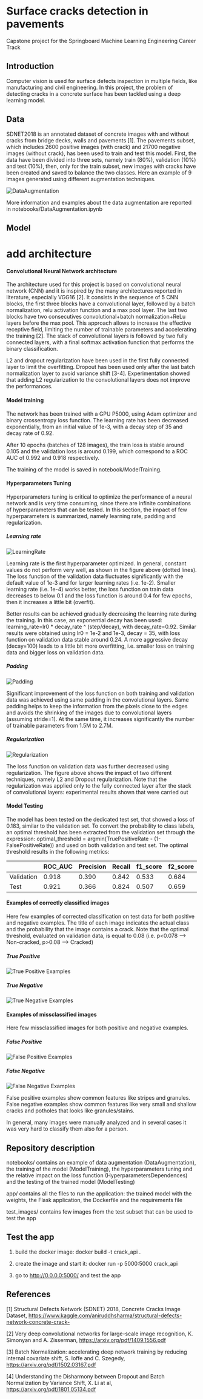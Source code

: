 # Surface cracks detection in pavements

Capstone project for the Springboard Machine Learning Engineering Career Track

## Introduction

Computer vision is used for surface defects inspection in multiple fields, like manufacturing and civil engineering. In this project, the problem of detecting cracks in a concrete surface has been tackled using a deep learning model.

## Data

SDNET2018 is an annotated dataset of concrete images with and without cracks from bridge decks, walls and pavements [1]. The pavements subset, which includes 2600 positive images (with crack) and 21700 negative images (without crack), has been used to train and test this model. First, the data have been divided into three sets, namely train (80%), validation (10%) and test (10%), then, only for the train subset, new images with cracks have been created and saved to balance the two classes. Here an example of 9 images generated using different augmentation techniques.

 

![DataAugmentation](DataAugmentation.png?raw=true)

 

More information and examples about the data augmentation are reported in notebooks/DataAugmentation.ipynb  

## Model

# add architecture

#### Convolutional Neural Network architecture

The architecture used for this project is based on convolutional neural network (CNN) and it is inspired by the many architectures reported in literature, especially VGG16 [2]. It consists in the sequence of 5 CNN blocks, the first three blocks have a convolutional layer, followed by a batch normalization, relu activation function and a max pool layer. The last two blocks have two consecutives convolutional+batch normalization+ReLu layers before the max pool. This approach allows to increase the effective receptive field, limiting the number of trainable parameters and accelerating the training [2].
The stack of convolutional layers is followed by two fully connected layers, with a final softmax activation function that performs the binary classification.

L2 and dropout regularization have been used in the first fully connected layer to limit the overfitting. Dropout has been used only after the last batch normalization layer to avoid variance shift [3-4]. Experimentation showed that adding L2 regularization to the convolutional layers does not improve the performances.

#### Model training

The network has been trained with a GPU P5000, using Adam optimizer and binary crossentropy loss function. The learning rate has been decreased exponentially, from an initial value of 1e-3, with a decay step of 35 and decay rate of 0.92.

After 10 epochs (batches of 128 images), the train loss is stable around 0.105 and the validation loss is around 0.199, which correspond to a ROC AUC of 0.992 and 0.918 respectively.  

The training of the model is saved in notebook/ModelTraining.

#### Hyperparameters Tuning

 

Hyperparameters tuning is critical to optimize the performance of a neural network and is very time consuming, since there are infinite combinations of hyperparameters that can be tested. In this section, the impact of few hyperparameters is summarized, namely learning rate, padding and regularization.

 

##### Learning rate

![LearningRate](LearningRate.png?raw=true)

Learning rate is the first hyperparameter optimized. In general, constant values do not perform very well, as shown in the figure above (dotted lines). The loss function of the validation data fluctuates significantly with the default value of 1e-3 and for larger learning rates (i.e. 1e-2). Smaller learning rate (i.e. 1e-4) works better, the loss function on train data decreases to below 0.1 and the loss function is around 0.4 for few epochs, then it increases a little bit (overfit).

Better results can be achieved gradually decreasing the learning rate during the training. In this case, an exponential decay has been used: learning_rate=lr0 * decay_rate ^ (step/decay), with decay_rate=0.92. Similar results were obtained using lr0 = 1e-2 and 1e-3, decay = 35, with loss function on validation data stable around 0.24. A more aggressive decay (decay=100) leads to a little bit more overfitting, i.e. smaller loss on training data and bigger loss on validation data.

##### Padding

![Padding](Padding.png?raw=true)

Significant improvement of the loss function on both training and validation data was achieved using same padding in the convolutional layers. Same padding helps to keep the information from the pixels close to the edges and avoids the shrinking of the images due to convolutional layers (assuming stride=1). At the same time, it increases significantly the number of trainable parameters from 1.5M to 2.7M.

##### Regularization

![Regularization](Regularization.png?raw=true)

The loss function on validation data was further decreased using regularization. The figure above shows the impact of two different techniques, namely L2 and Dropout regularization. Note that the regularization was applied only to the fully connected layer after the stack of convolutional layers: experimental results shown that  were carried out   

#### Model Testing

The model has been tested on the dedicated test set, that showed a loss of 0.183, similar to the validation set. To convert the probability to class labels, an optimal threshold has been extracted from the validation set through the  expression: optimal_threshold = argmin(TruePositiveRate - (1-FalsePositiveRate)) and used on both validation and test set. The optimal threshold results in the following metrics:

| | ROC_AUC | Precision | Recall | f1_score | f2_score |
|---|---|---|---|---|---|
| Validation | 0.918 | 0.390 | 0.842 | 0.533 | 0.684|
|Test | 0.921 | 0.366 | 0.824 | 0.507 | 0.659 |

#### Examples of correctly classified images

Here few examples of corrected classification on test data for both positive and negative examples. The title of each image indicates the actual class and the probability that the image contains a crack. Note that the optimal threshold, evaluated on validation data, is equal to 0.08 (i.e. p<0.078 --> Non-cracked, p>0.08 --> Cracked)

##### True Positive
![True Positive Examples](TruePositive.png?raw=true)

##### True Negative
![True Negative Examples](TrueNegative.png?raw=true)

#### Examples of missclassified images

Here few missclassified images for both positive and negative examples.

##### False Positive
![False Positive Examples](FalsePositive.png?raw=true)

##### False Negative
![False Negative Examples](FalseNegative.png?raw=true)

False positive examples show common features like stripes and granules. False negative examples show common features like very small and shallow cracks and potholes that looks like granules/stains.

In general, many images were manually analyzed and in several cases it was very hard to classify them also for a person.  

## Repository description

notebooks/ contains an example of data augmentation (DataAugmentation), the training of the model (ModelTraining), the hyperparameters tuning and the relative impact on the loss function (HyperparametersDependences) and the testing of the trained model (ModelTesting)

app/ contains all the files to run the application: the trained model with the weights, the Flask application, the Dockerfile and the requirements file

test_images/ contains few images from the test subset that can be used to test the app

## Test the app

1) build the docker image: docker build -t crack_api .

2) create the image and start it: docker run -p 5000:5000 crack_api

3) go to http://0.0.0.0:5000/ and test the app

## References

[1] Structural Defects Network (SDNET) 2018, Concrete Cracks Image Dataset, https://www.kaggle.com/aniruddhsharma/structural-defects-network-concrete-crack-

[2] Very deep convolutional networks for large-scale image recognition, K. Simonyan and A. Zisserman, https://arxiv.org/pdf/1409.1556.pdf

[3] Batch Normalization: accelerating deep network training by reducing internal covariate shift, S. Ioffe and C. Szegedy, https://arxiv.org/pdf/1502.03167.pdf

[4] Understanding the Disharmony between Dropout and Batch Normalization by
Variance Shift, X. Li at al,  https://arxiv.org/pdf/1801.05134.pdf

